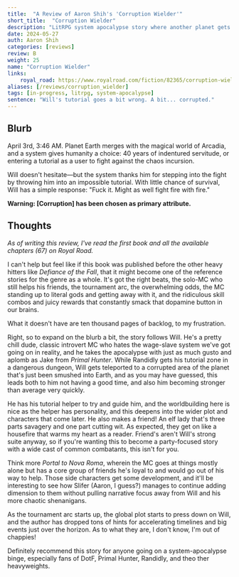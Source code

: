 ```yaml
---
title:  "A Review of Aaron Shih's 'Corruption Wielder'"
short_title:  "Corruption Wielder"
description: "LitRPG system apocalypse story where another planet gets merged with Earth and Will ends up wielding the forbidden powers of corruption."
date: 2024-05-27
auth: Aaron Shih
categories: [reviews]
review: B
weight: 25
name: "Corruption Wielder"
links:
    royal_road: https://www.royalroad.com/fiction/82365/corruption-wielder-system-decay-a-litrpg-apocalypse
aliases: [/reviews/corruption_wielder]
tags: [in-progress, litrpg, system-apocalypse]
sentence: "Will's tutorial goes a bit wrong. A bit... corrupted."
---
```


## Blurb

April 3rd, 3:46 AM. Planet Earth merges with the magical world of Arcadia, and a system gives humanity a choice: 40 years of indentured servitude, or entering a tutorial as a user to fight against the chaos incursion.

Will doesn't hesitate—but the system thanks him for stepping into the fight by throwing him into an impossible tutorial. With little chance of survival, Will has a simple response: "Fuck it. Might as well fight fire with fire."

**Warning: [Corruption] has been chosen as primary attribute.**

## Thoughts

*As of writing this review, I've read the first book and all the available chapters (67) on Royal Road.*

I can't help but feel like if this book was published before the other heavy hitters like *Defiance of the Fall*, that it might become one of the reference stories for the genre as a whole. It's got the right beats, the solo-MC who still helps his friends, the tournament arc, the overwhelming odds, the MC standing up to literal gods and getting away with it, and the ridiculous skill combos and juicy rewards that constantly smack that dopamine button in our brains.

What it doesn't have are ten thousand pages of backlog, to my frustration.

Right, so to expand on the blurb a bit, the story follows Will. He's a pretty chill dude, classic introvert MC who hates the wage-slave system we've got going on in reality, and he takes the apocalypse with just as much gusto and aplomb as Jake from *Primal Hunter*. While Randidly gets his tutorial zone in a dangerous dungeon, Will gets teleported to a corrupted area of the planet that's just been smushed into Earth, and as you may have guessed, this leads both to him not having a good time, and also him becoming stronger than average very quickly.

He has his tutorial helper to try and guide him, and the worldbuilding here is nice as the helper has personality, and this deepens into the wider plot and characters that come later. He also makes a friend! An elf lady that's three parts savagery and one part cutting wit. As expected, they get on like a housefire that warms my heart as a reader. Friend's aren't Will's strong suite anyway, so if you're wanting this to become a party-focused story with a wide cast of common combatants, this isn't for you.

Think more *Portal to Nova Roma*, wherein the MC goes at things mostly alone but has a core group of friends he's loyal to and would go out of his way to help. Those side characters get some development, and it'll be interesting to see how Slifer (Aaron, I guess?) manages to continue adding dimension to them without pulling narrative focus away from Will and his more chaotic shenanigans.

As the tournament arc starts up, the global plot starts to press down on Will, and the author has dropped tons of hints for accelerating timelines and big events just over the horizon. As to what they are, I don't know, I'm out of chappies!

Definitely recommend this story for anyone going on a system-apocalypse binge, especially fans of DotF, Primal Hunter, Randidly, and theo ther heavyweights.
